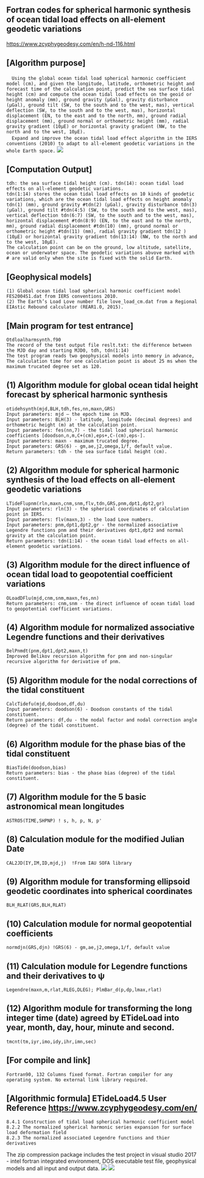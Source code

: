 ## Fortran codes for spherical harmonic synthesis of ocean tidal load effects on all-element geodetic variations
https://www.zcyphygeodesy.com/en/h-nd-116.html
## [Algorithm purpose]
&emsp;```Using the global ocean tidal load spherical harmonic coefficient model (cm), and given the longitude, latitude, orthometric height and forecast time of the calculation point, predict the sea surface tidal height (cm) and compute the ocean tidal load effects on the geoid or height anomaly (mm), ground gravity (μGal), gravity disturbance (μGal), ground tilt (SW, to the south and to the west, mas), vertical deflection (SW, to the south and to the west, mas), horizontal displacement (EN, to the east and to the north, mm), ground radial displacement (mm), ground normal or orthometric height (mm), radial gravity gradient (10μE) or horizontal gravity gradient (NW, to the north and to the west, 10μE).```  
&emsp;```Expand and improve the ocean tidal load effect algorithm in the IERS conventions (2010) to adapt to all-element geodetic variations in the whole Earth space.```
![](https://24192633.s21i.faiusr.com/2/ABUIABACGAAgsrbQuQYo4LKTTjCWDji6CQ.jpg)
## [Computation Output]
    tdh: the sea surface tidal height (cm). tdn(14): ocean tidal load effects on all-element geodetic variations.
    tdn(1:14) stores the ocean tidal load effects on 10 kinds of geodetic variations, which are the ocean tidal load effects on height anomaly tdn(1) (mm), ground gravity #tdn(2) (μGal), gravity disturbance tdn(3) (μGal), ground tilt #tdn(4:5) (SW, to the south and to the west, mas), vertical deflection tdn(6:7) (SW, to the south and to the west, mas), horizontal displacement #tdn(8:9) (EN, to the east and to the north, mm), ground radial displacement #tdn(10) (mm), ground normal or orthometric height #tdn(11) (mm), radial gravity gradient tdn(12 )(10μE) or horizontal gravity gradient tdn(13:14) (NW, to the north and to the west, 10μE).
    The calculation point can be on the ground, low altitude, satellite, ocean or underwater space. The geodetic variations abvove marked with # are valid only when the site is fixed with the solid Earth.
## [Geophysical models]
    (1) Global ocean tidal load spherical harmonic coefficient model FES2004S1.dat from IERS conventions 2010.
    (2) The Earth’s Load Love number file love_load_cm.dat from a Regional EIAstic Rebound calculator (REAR1.0, 2015).
## [Main program for test entrance]
    Otdloalharmsynth.f90
    The record of the test output file reslt.txt: the difference between the MJD day and starting MJD0, tdh, tdn(1:14)
    The test program reads two geophysical models into memory in advance, The calculation time for one calculation point is about 25 ms when the maximum trucated degree set as 120.
## (1) Algorithm module for global ocean tidal height forecast by spherical harmonic synthesis
    otidehsynth(mjd,BLH,tdh,fes,nn,maxn,GRS)
    Input parameters: mjd – the epoch time in MJD.
    Input parameters: BLH(3) - latitude, longitude (decimal degrees) and orthometric height (m) at the calculation point.
    Input parameters: fes(nn,7) - the tidal load spherical harmonic coefficients [doodson,n,m,C+(cm),eps+,C-(cm),eps-].
    Input parameters: maxn - maximum trucated degree.
    Input parameters: GRS(6) - gm,ae,j2,omega,1/f, default value.
    Return parameters: tdh - the sea surface tidal height (cm).
## (2) Algorithm module for spherical harmonic synthesis of the load effects on  all-element geodetic variations
    LTideFlupnm(rln,maxn,cnm,snm,flv,tdn,GRS,pnm,dpt1,dpt2,gr)
    Input parameters: rln(3) - the spherical coordinates of calculation point in IERS.
    Input parameters: flv(maxn,3) - the load Love numbers.
    Input parameters: pnm,dpt1,dpt2,gr - the normalized associative Legendre functions pnm and their derivatives dpt1,dpt2 and normal gravity at the calculation point.
    Return parameters: tdn(1:14) - the ocean tidal load effects on all-element geodetic variations.
## (3) Algorithm module for the direct influence of ocean tidal load to geopotential coefficient variations
    OLoadDFlu(mjd,cnm,snm,maxn,fes,nn)
    Return parameters: cnm,snm - the direct influence of ocean tidal load to geopotential coefficient variations.
## (4) Algorithm module for normalized associative Legendre functions and their derivatives
    BelPnmdt(pnm,dpt1,dpt2,maxn,t)
    Improved Belikov recursion algorithm for pnm and non-singular recursive algorithm for derivative of pnm.
## (5) Algorithm module for the nodal corrections of the tidal constituent
    CalcTidefu(mjd,doodson,df,du)
    Input parameters: doodson(6) - Doodson constants of the tidal constituent.
    Return parameters: df,du - the nodal factor and nodal correction angle (degree) of the tidal constituent.
## (6) Algorithm module for the phase bias of the tidal constituent
    BiasTide(doodson,bias)
    Return parameters: bias - the phase bias (degree) of the tidal constituent.
## (7) Algorithm module for the 5 basic astronomical mean longitudes
    ASTRO5(TIME,SHPNP) ! s, h, p, N, p'
## (8) Calculation module for the modified Julian Date
    CAL2JD(IY,IM,ID,mjd,j)  !From IAU SOFA library
## (9) Algorithm module for transforming ellipsoid geodetic coordinates into spherical coordinates
    BLH_RLAT(GRS,BLH,RLAT)
## (10) Calculation module for normal geopotential coefficients
    normdjn(GRS,djn) !GRS(6) - gm,ae,j2,omega,1/f, default value
## (11) Calculation module for Legendre functions and their derivatives to ψ
    Legendre(maxn,m,rlat,RLEG,DLEG); PlmBar_d(p,dp,lmax,rlat)
## (12) Algorithm module for transforming the long integer time (date) agreed by ETideLoad into year, month, day, hour, minute and second.
    tmcnt(tm,iyr,imo,idy,ihr,imn,sec)
## [For compile and link]
    Fortran90, 132 Columns fixed format. Fortran compiler for any operating system. No external link library required.
## [Algorithmic formula] ETideLoad4.5 User Reference https://www.zcyphygeodesy.com/en/
    8.4.1 Construction of tidal load spherical harmonic coefficient model
    8.2.2 The normalized spherical harmonic series expansion for surface load deformation field
    8.2.3 The normalized associated Legendre functions and thier derivatives
The zip compression package includes the test project in visual studio 2017 - intel fortran integrated environment, DOS executable test file, geophysical models and all input and output data.
![](https://24192633.s21i.faiusr.com/2/ABUIABACGAAgsrbQuQYopIaw9QQwlg44ugk.jpg)
![](https://24192633.s21i.faiusr.com/2/ABUIABACGAAgs7bQuQYonJOz9QMwlg44ugk.jpg)
